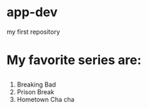 # app-dev
my first repository
# My favorite series are:
 ##
 1. Breaking Bad
 2. Prison Break
 3. Hometown Cha cha
